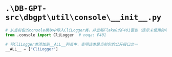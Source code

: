 # `.\DB-GPT-src\dbgpt\util\console\__init__.py`

```py
# 从当前包的console模块中导入CliLogger类，并忽略Flake8的F401警告（表示未使用的导入）
from .console import CliLogger  # noqa: F401

# 将CliLogger类添加到__ALL__列表中，表明该类是当前包的公开接口之一
__ALL__ = ["CliLogger"]
```